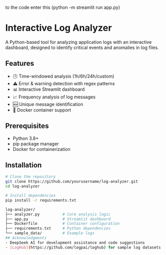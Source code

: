 to the code enter this (python -m streamlit run app.py)
# Interactive Log Analyzer

A Python-based tool for analyzing application logs with an interactive dashboard, designed to identify critical events and anomalies in log files.

## Features

- 🕒 Time-windowed analysis (1h/6h/24h/custom)
- ⚠️ Error & warning detection with regex patterns
- 📊 Interactive Streamlit dashboard
- 📈 Frequency analysis of log messages
- 🆕 Unique message identification
- 🐳 Docker container support

## Prerequisites

- Python 3.8+
- pip package manager
- Docker for containerization

## Installation

```bash
# Clone the repository
git clone https://github.com/yourusername/log-analyzer.git
cd log-analyzer

# Install dependencies
pip install -r requirements.txt

log-analyzer/
├── analyzer.py          # Core analysis logic
├── app.py               # Streamlit dashboard
├── Dockerfile           # Container configuration
├── requirements.txt     # Python dependencies
└── sample_data/         # Example logs
## Acknowledgments
- DeepSeek AI for development assistance and code suggestions
- [LogHub](https://github.com/logpai/loghub) for sample log datasets
